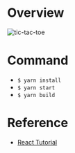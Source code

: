 # Overview

![tic-tac-toe](https://user-images.githubusercontent.com/11635641/60752029-edb1be80-9ffa-11e9-831d-31fb6db07ef1.gif)

# Command

- `$ yarn install`
- `$ yarn start`
- `$ yarn build`

# Reference

- [React Tutorial](https://reactjs.org/tutorial/tutorial.html)
